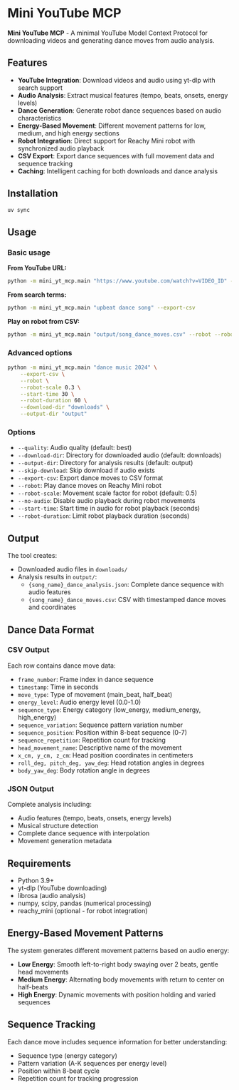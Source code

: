 # Mini YouTube MCP

**Mini YouTube MCP** - A minimal YouTube Model Context Protocol for downloading videos and generating dance moves from audio analysis.

## Features

- **YouTube Integration**: Download videos and audio using yt-dlp with search support
- **Audio Analysis**: Extract musical features (tempo, beats, onsets, energy levels)
- **Dance Generation**: Generate robot dance sequences based on audio characteristics
- **Energy-Based Movement**: Different movement patterns for low, medium, and high energy sections
- **Robot Integration**: Direct support for Reachy Mini robot with synchronized audio playback
- **CSV Export**: Export dance sequences with full movement data and sequence tracking
- **Caching**: Intelligent caching for both downloads and dance analysis

## Installation

```bash
uv sync
```

## Usage

### Basic usage

**From YouTube URL:**
```bash
python -m mini_yt_mcp.main "https://www.youtube.com/watch?v=VIDEO_ID" --export-csv
```

**From search terms:**
```bash
python -m mini_yt_mcp.main "upbeat dance song" --export-csv
```

**Play on robot from CSV:**
```bash
python -m mini_yt_mcp.main "output/song_dance_moves.csv" --robot --robot-scale 0.5
```

### Advanced options
```bash
python -m mini_yt_mcp.main "dance music 2024" \
    --export-csv \
    --robot \
    --robot-scale 0.3 \
    --start-time 30 \
    --robot-duration 60 \
    --download-dir "downloads" \
    --output-dir "output"
```

### Options

- `--quality`: Audio quality (default: best)
- `--download-dir`: Directory for downloaded audio (default: downloads)
- `--output-dir`: Directory for analysis results (default: output)
- `--skip-download`: Skip download if audio exists
- `--export-csv`: Export dance moves to CSV format
- `--robot`: Play dance moves on Reachy Mini robot
- `--robot-scale`: Movement scale factor for robot (default: 0.5)
- `--no-audio`: Disable audio playback during robot movements
- `--start-time`: Start time in audio for robot playback (seconds)
- `--robot-duration`: Limit robot playback duration (seconds)

## Output

The tool creates:
- Downloaded audio files in `downloads/`
- Analysis results in `output/`:
  - `{song_name}_dance_analysis.json`: Complete dance sequence with audio features
  - `{song_name}_dance_moves.csv`: CSV with timestamped dance moves and coordinates

## Dance Data Format

### CSV Output
Each row contains dance move data:
- `frame_number`: Frame index in dance sequence
- `timestamp`: Time in seconds
- `move_type`: Type of movement (main_beat, half_beat)
- `energy_level`: Audio energy level (0.0-1.0)
- `sequence_type`: Energy category (low_energy, medium_energy, high_energy)
- `sequence_variation`: Sequence pattern variation number
- `sequence_position`: Position within 8-beat sequence (0-7)
- `sequence_repetition`: Repetition count for tracking
- `head_movement_name`: Descriptive name of the movement
- `x_cm, y_cm, z_cm`: Head position coordinates in centimeters
- `roll_deg, pitch_deg, yaw_deg`: Head rotation angles in degrees
- `body_yaw_deg`: Body rotation angle in degrees

### JSON Output
Complete analysis including:
- Audio features (tempo, beats, onsets, energy levels)
- Musical structure detection
- Complete dance sequence with interpolation
- Movement generation metadata

## Requirements

- Python 3.9+
- yt-dlp (YouTube downloading)
- librosa (audio analysis)
- numpy, scipy, pandas (numerical processing)
- reachy_mini (optional - for robot integration)

## Energy-Based Movement Patterns

The system generates different movement patterns based on audio energy:

- **Low Energy**: Smooth left-to-right body swaying over 2 beats, gentle head movements
- **Medium Energy**: Alternating body movements with return to center on half-beats
- **High Energy**: Dynamic movements with position holding and varied sequences

## Sequence Tracking

Each dance move includes sequence information for better understanding:
- Sequence type (energy category)
- Pattern variation (A-K sequences per energy level)
- Position within 8-beat cycle
- Repetition count for tracking progression